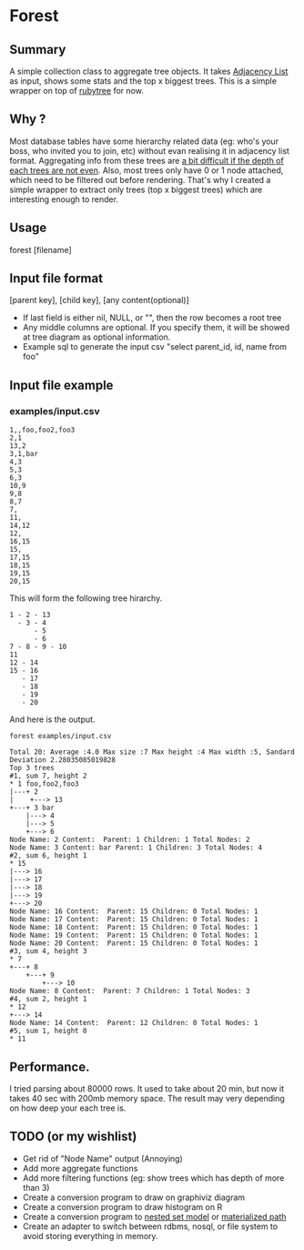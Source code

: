 # Forest

## Summary

A simple collection class to aggregate tree objects.
It takes [Adjacency List](http://sqlsummit.com/AdjacencyList.htm) as input, shows some stats and the top x biggest trees.
This is a simple wrapper on top of [rubytree](http://rubytree.rubyforge.org/) for now.

## Why ?

Most database tables have some hierarchy related data (eg: who's your boss, who invited you to join, etc) without evan realising it in adjacency list format. Aggregating info from these trees are [a bit difficult if the depth of each trees are not even](http://dev.mysql.com/tech-resources/articles/hierarchical-data.html). Also, most trees only have 0 or 1 node attached, which need to be filtered out before rendering. That's why I created a simple wrapper to extract only trees (top x biggest trees) which are interesting enough to render.

## Usage

forest [filename]

## Input file format

[parent key], [child key], [any content(optional)]

- If last field is either nil, NULL, or "", then the row becomes a root tree
- Any middle columns are optional. If you specify them, it will be showed at tree diagram as optional information.
- Example sql to generate the input csv "select parent_id, id, name from foo"

## Input file example

### examples/input.csv

    1,,foo,foo2,foo3
    2,1
    13,2
    3,1,bar
    4,3
    5,3
    6,3
    10,9
    9,8
    8,7
    7,
    11,
    14,12
    12,
    16,15
    15,
    17,15
    18,15
    19,15
    20,15

This will form the following tree hirarchy.

    1 - 2 - 13
      - 3 - 4
          - 5
          - 6
    7 - 8 - 9 - 10
    11
    12 - 14
    15 - 16
       - 17
       - 18
       - 19
       - 20

And here is the output.
    
    forest examples/input.csv
    
    Total 20: Average :4.0 Max size :7 Max height :4 Max width :5, Sandard Deviation 2.28035085019828
    Top 3 trees
    #1, sum 7, height 2
    * 1 foo,foo2,foo3
    |---+ 2 
    |    +---> 13 
    +---+ 3 bar
        |---> 4 
        |---> 5 
        +---> 6 
    Node Name: 2 Content:  Parent: 1 Children: 1 Total Nodes: 2
    Node Name: 3 Content: bar Parent: 1 Children: 3 Total Nodes: 4
    #2, sum 6, height 1
    * 15 
    |---> 16 
    |---> 17 
    |---> 18 
    |---> 19 
    +---> 20 
    Node Name: 16 Content:  Parent: 15 Children: 0 Total Nodes: 1
    Node Name: 17 Content:  Parent: 15 Children: 0 Total Nodes: 1
    Node Name: 18 Content:  Parent: 15 Children: 0 Total Nodes: 1
    Node Name: 19 Content:  Parent: 15 Children: 0 Total Nodes: 1
    Node Name: 20 Content:  Parent: 15 Children: 0 Total Nodes: 1
    #3, sum 4, height 3
    * 7 
    +---+ 8 
        +---+ 9 
            +---> 10 
    Node Name: 8 Content:  Parent: 7 Children: 1 Total Nodes: 3
    #4, sum 2, height 1
    * 12 
    +---> 14 
    Node Name: 14 Content:  Parent: 12 Children: 0 Total Nodes: 1
    #5, sum 1, height 0
    * 11 


## Performance.

I tried parsing about 80000 rows. It used to take about 20 min, but now it takes 40 sec with 200mb memory space. The result may very depending on how deep your each tree is.

## TODO (or my wishlist)

- Get rid of "Node Name" output (Annoying)
- Add more aggregate functions
- Add more filtering functions (eg: show trees which has depth of more than 3)
- Create a conversion program to draw on graphiviz diagram
- Create a conversion program to draw histogram on R
- Create a conversion program to [nested set model](http://en.wikipedia.org/wiki/Nested_set_model) or [materialized path](http://stackoverflow.com/questions/2797720/sorting-tree-with-a-materialized-path)
- Create an adapter to switch between rdbms, nosql, or file system to avoid storing everything in memory.